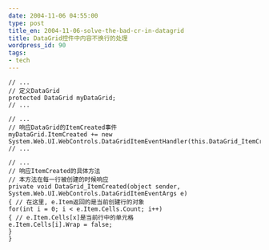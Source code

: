 ```yaml
---
date: 2004-11-06 04:55:00
type: post
title_en: 2004-11-06-solve-the-bad-cr-in-datagrid
title: DataGrid控件中内容不换行的处理
wordpress_id: 90
tags:
- tech
---
```


	// ...  
	// 定义DataGrid  
	protected DataGrid myDataGrid;  
	// ...  
	
	// ...  
	// 响应DataGrid的ItemCreated事件  
	myDataGrid.ItemCreated += new System.Web.UI.WebControls.DataGridItemEventHandler(this.DataGrid_ItemCreated);  
	// ...  
	
	// ...  
	// 响应ItemCreated的具体方法  
	// 本方法在每一行被创建的时候响应  
	private void DataGrid_ItemCreated(object sender, System.Web.UI.WebControls.DataGridItemEventArgs e)  
	{ // 在这里, e.Item返回的是当前创建行的对象  
	for(int i = 0; i < e.Item.Cells.Count; i++)  
	{ // e.Item.Cells[x]是当前行中的单元格  
	e.Item.Cells[i].Wrap = false;  
	}  
	}
